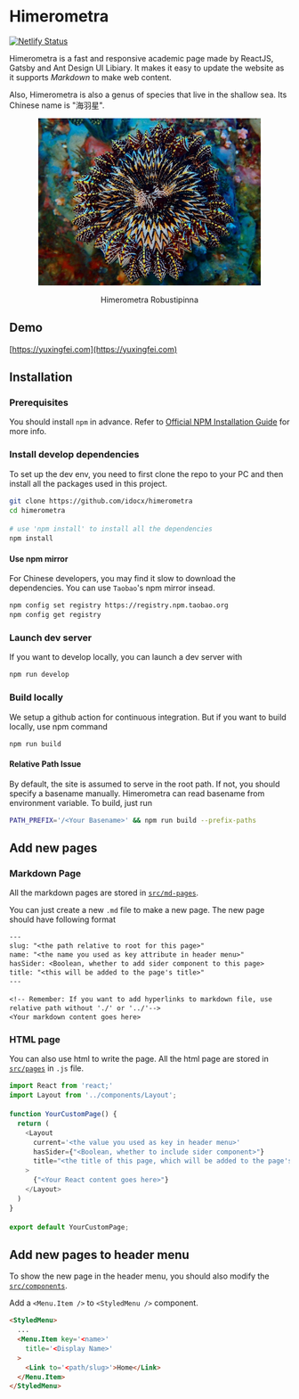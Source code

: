 # Himerometra
[![Netlify Status](https://api.netlify.com/api/v1/badges/635d2aec-397f-461a-8bc6-32a4894c6f66/deploy-status)](https://app.netlify.com/sites/epic-wing-c7f1a2/deploys)

Himerometra is a fast and responsive academic page made by ReactJS, Gatsby and Ant Design UI Libiary. It makes it easy to update the website as it supports *Markdown* to make web content.

Also, Himerometra is also a genus of species that live in the shallow sea. Its Chinese name is "海羽星".

<p align="center"><img src="docs/himerometra.jpg" alt="Himerometra Robustipinna" width="400px" style="max-width: 100%"></p>
<p align="center">Himerometra Robustipinna</p>

## Demo
[https://yuxingfei.com](https://yuxingfei.com)

## Installation
### Prerequisites
You should install `npm` in advance. Refer to [Official NPM Installation Guide](https://docs.npmjs.com/downloading-and-installing-node-js-and-npm) for more info.

### Install develop dependencies
To set up the dev env, you need to first clone the repo to your PC and then install all the packages used in this project.
```bash
git clone https://github.com/idocx/himerometra 
cd himerometra

# use 'npm install' to install all the dependencies
npm install
```

#### Use npm mirror
For Chinese developers, you may find it slow to download the dependencies. You can use `Taobao`'s npm mirror insead.
```bash
npm config set registry https://registry.npm.taobao.org
npm config get registry
```

### Launch dev server
If you want to develop locally, you can launch a dev server with
```bash
npm run develop
```

### Build locally
We setup a github action for continuous integration. But if you want to build locally, use npm command
```bash
npm run build
```

#### Relative Path Issue
By default, the site is assumed to serve in the root path. If not, you should specify a basename manually. Himerometra can read basename from environment variable. To build, just run
```bash
PATH_PREFIX='/<Your Basename>' && npm run build --prefix-paths
```

## Add new pages
### Markdown Page
All the markdown pages are stored in [`src/md-pages`](src/md-pages).

You can just create a new `.md` file to make a new page. The new page should have following format
```
---
slug: "<the path relative to root for this page>"
name: "<the name you used as key attribute in header menu>"
hasSider: <Boolean, whether to add sider component to this page>
title: "<this will be added to the page's title>"
---

<!-- Remember: If you want to add hyperlinks to markdown file, use relative path without './' or '../'-->
<Your markdown content goes here>
```

### HTML page
You can also use html to write the page. All the html page are stored in [`src/pages`](src/pages) in `.js` file.

```js
import React from 'react;'
import Layout from '../components/Layout';

function YourCustomPage() {
  return (
    <Layout 
      current='<the value you used as key in header menu>' 
      hasSider={"<Boolean, whether to include sider component>"} 
      title="<the title of this page, which will be added to the page's title>"
    >
      {"<Your React content goes here>"}
    </Layout>
  )
}

export default YourCustomPage;
```

## Add new pages to header menu
To show the new page in the header menu, you should also modify the [`src/components`](src/components).

Add a `<Menu.Item />` to `<StyledMenu />` component.
```html
<StyledMenu>
  ...
  <Menu.Item key='<name>' 
    title='<Display Name>'
  >
    <Link to='<path/slug>'>Home</Link>
  </Menu.Item>
</StyledMenu>
```